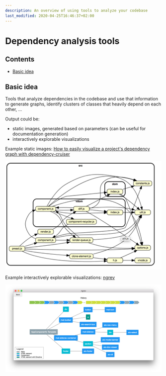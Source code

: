 ```yaml
---
description: An overview of using tools to analyze your codebase
last_modified: 2020-04-25T16:46:37+02:00
---
```


# Dependency analysis tools

## Contents

-   [Basic idea](#basic-idea)

## Basic idea

Tools that analyze dependencies in the codebase and use that information to generate graphs, identify clusters of classes that heavily depend on each other, ...

Output could be:

-   static images, generated based on parameters (can be useful for documentation generation)
-   interactively explorable visualizations

Example static images: [How to easily visualize a project's dependency graph with dependency-cruiser](https://www.netlify.com/blog/2018/08/23/how-to-easily-visualize-a-projects-dependency-graph-with-dependency-cruiser/)

![Static dependency visualization](_img/Dependency-analysis-tools/static-dependency-visualization.png)

Example interactively explorable visualizations: [ngrev](https://github.com/mgechev/ngrev)

![Interactive dependency visualization](_img/Dependency-analysis-tools/interactive-dependency-visualization.png)
